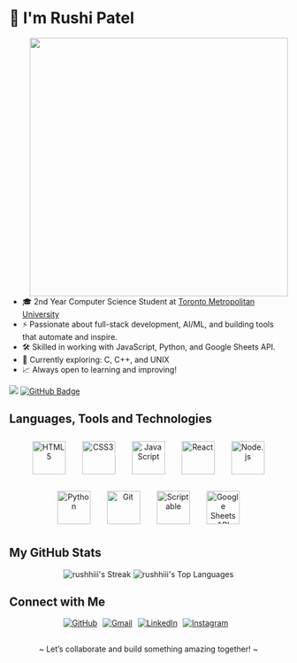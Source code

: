 <!-- <h1 align="center"> Hi, welcome! </h1> -->
<h1>👋 I'm Rushi Patel </h1> 
<!-- <img align="right" src="https://media.giphy.com/media/RbDKaczqWovIugyJmW/giphy.gif"
width="250"/>
-->

<!-- 
<img align="right" src="https://github-readme-stats.vercel.app/api?username=rushhiii&theme=dark&show_icons=true&hide_border=true&count_private=true" width="467"/>

<ul>
  <li>🎓 I am a 2nd year Computer Science Student at Toronto Metropolitan</li>
  <li>⚡ I love working on automation and building new projects.</li>
  <li>🛠️ Skilled in working with JavaScript, Python, and Google Sheets API.</li>
  <li>💻 Exploring data processing, front-end development, and backend workflows.</li>
  <li>📈 Always open to learning and improving!</li>
</ul> -->

 <img src="https://github-readme-stats.vercel.app/api?username=rushhiii&theme=gotham&show_icons=true&hide_border=true&count_private=true" align="right" width="467">

- 🎓 2nd Year Computer Science Student at [Toronto Metropolitan University](https://www.torontomu.ca/)
- ⚡ Passionate about full-stack development, AI/ML, and building tools that automate and inspire.
- 🛠️ Skilled in working with JavaScript, Python, and Google Sheets API.
- 🌱 Currently exploring: C, C++, and UNIX
- 📈 Always open to learning and improving!

<!-- 
![rushhiii's Stats](https://github-readme-stats.vercel.app/api?username=rushhiii&theme=dark&show_icons=true&hide_border=true&count_private=true) -->


<!-- <p style="display: flex; align-items: flex-start; flex-wrap: wrap;">
  <img align="right" src="https://github-readme-stats.vercel.app/api?username=rushhiii&theme=dark&show_icons=true&hide_border=true&count_private=true" />
  <ul>
    <li>🎓 I am a 2nd year Computer Science Student at Toronto Metropolitan</li>
    <li>⚡ I love working on automation and building new projects.</li>
    <li>🛠️ Skilled in working with JavaScript, Python, and Google Sheets API.</li>
    <li>💻 Exploring data processing, front-end development, and backend workflows.</li>
    <li>📈 Always open to learning and improving!</li>
  </ul>
</p> -->

<!-- &nbsp; -->
<!-- <br /> -->
<!-- <p align="right"> -->
<!-- <img src="https://komarev.com/ghpvc/?username=rushhiii&color=green"/> -->
![](https://komarev.com/ghpvc/?username=rushhiii&color=green)
<a href="https://github.com/RishikaGhosh?tab=followers"><img
    src="https://img.shields.io/github/followers/rushhiii?label=Followers&style=social" alt="GitHub Badge"></a>
<!-- </p> -->

<h2> Languages, Tools and Technologies </h2>

<!-- <h3> Front-end and Automation </h3> -->
<p align="center" style="display: flex; justify-content: center; gap: 10px; flex-wrap: wrap;">
<!--  <img
    src="https://img.shields.io/static/v1?style=for-the-badge&message=HTML5&color=E34F26&logo=HTML5&logoColor=FFFFFF&label="
    alt="HTML5" />
  <img
    src="https://img.shields.io/static/v1?style=for-the-badge&message=CSS3&color=1572B6&logo=CSS3&logoColor=FFFFFF&label="
    alt="CSS3" />
  <img
    src="https://img.shields.io/static/v1?style=for-the-badge&message=JavaScript&color=F7DF1E&logo=JavaScript&logoColor=000000&label="
    alt="JavaScript" />
  <img
    src="https://img.shields.io/static/v1?style=for-the-badge&message=Python&color=3776AB&logo=Python&logoColor=FFFFFF&label="
    alt="Python" />
  <img
    src="https://img.shields.io/static/v1?style=for-the-badge&message=Scriptable&color=000000&logo=Scriptable&logoColor=FFFFFF&label="
    alt="Scriptable" />
  <img
    src="https://img.shields.io/static/v1?style=for-the-badge&message=Google+Sheets+API&color=34A853&logo=Google+Sheets&logoColor=FFFFFF&label="
    alt="Google Sheets API" />
  <img
    src="https://img.shields.io/static/v1?style=for-the-badge&message=Node.js&color=339933&logo=Node.js&logoColor=FFFFFF&label="
    alt="Node.js" />
  -->

<!-- Flat icons from devicon.dev (via jsDelivr CDN), simple glass look -->
<!--
<img src="https://cdn.jsdelivr.net/gh/devicons/devicon/icons/html5/html5-original.svg" height="40" alt="HTML5" style="margin:10px"/>
<img src="https://cdn.jsdelivr.net/gh/devicons/devicon/icons/css3/css3-original.svg" height="40" alt="CSS3" style="margin:10px"/>
<img src="https://cdn.jsdelivr.net/gh/devicons/devicon/icons/javascript/javascript-original.svg" height="40" alt="JavaScript" style="margin:10px"/>
<img src="https://cdn.jsdelivr.net/gh/devicons/devicon/icons/python/python-original.svg" height="40" alt="Python" style="margin:10px"/>
<img src="https://cdn.jsdelivr.net/gh/devicons/devicon/icons/react/react-original.svg" height="40" alt="React" style="margin:10px"/>
<img src="https://cdn.jsdelivr.net/gh/devicons/devicon/icons/nodejs/nodejs-original.svg" height="40" alt="Node.js" style="margin:10px"/>
<img src="https://cdn.jsdelivr.net/gh/devicons/devicon/icons/git/git-original.svg" height="40" alt="Git" style="margin:10px"/>
-->

  <!-- Web Technologies -->
  <img src="https://cdn.jsdelivr.net/gh/devicons/devicon/icons/html5/html5-original.svg" height="60" alt="HTML5" style="margin:10px;"/>
  <img src="https://cdn.jsdelivr.net/gh/devicons/devicon/icons/css3/css3-original.svg" height="60" alt="CSS3" style="margin:10px;"/>
  <img src="https://cdn.jsdelivr.net/gh/devicons/devicon/icons/javascript/javascript-original.svg" height="60" alt="JavaScript" style="margin:10px;"/>
  <img src="https://cdn.jsdelivr.net/gh/devicons/devicon/icons/react/react-original.svg" height="60" alt="React" style="margin:10px;"/>
  <img src="https://cdn.jsdelivr.net/gh/devicons/devicon/icons/nodejs/nodejs-original.svg" height="60" alt="Node.js" style="margin:10px;"/>

  <!-- Languages & Tools -->
  <img src="https://cdn.jsdelivr.net/gh/devicons/devicon/icons/python/python-original.svg" height="60" alt="Python" style="margin:10px;"/>
  <img src="https://cdn.jsdelivr.net/gh/devicons/devicon/icons/git/git-original.svg" height="60" alt="Git" style="margin:10px;"/>

  <!-- Custom Tools -->
  <img src="https://is1-ssl.mzstatic.com/image/thumb/Purple211/v4/1a/a2/fa/1aa2fa5f-2440-f3d1-7785-2e6f1b82984a/AppIcon-0-0-1x_U007epad-0-1-0-85-220.png/434x0w.webp" height="60" alt="Scriptable" style="margin:10px;"/>
  <img src="https://upload.wikimedia.org/wikipedia/commons/3/30/Google_Sheets_logo_%282014-2020%29.svg" height="60" alt="Google Sheets API" style="margin:10px;"/>





  
<!--
  <!-- Core Web Skills 
<img style="margin: 10px" src="https://profilinator.rishav.dev/skills-assets/html5-original-wordmark.svg" alt="HTML5" height="50" />
<img style="margin: 10px" src="https://profilinator.rishav.dev/skills-assets/css3-original-wordmark.svg" alt="CSS3" height="50" />
<img style="margin: 10px" src="https://profilinator.rishav.dev/skills-assets/javascript-original.svg" alt="JavaScript" height="50" />
-->
<!-- Frameworks & Libraries 
<img style="margin: 10px" src="https://profilinator.rishav.dev/skills-assets/react-original-wordmark.svg" alt="React" height="50" />
<img style="margin: 10px" src="https://profilinator.rishav.dev/skills-assets/nodejs-original-wordmark.svg" alt="Node.js" height="50" />
-->
<!-- Languages & Tools 
<img style="margin: 10px" src="https://profilinator.rishav.dev/skills-assets/python-original.svg" alt="Python" height="50" />
<img style="margin: 10px" src="https://profilinator.rishav.dev/skills-assets/git-scm-icon.svg" alt="Git" height="50" />
-->
<!-- Custom Tools (no official badge, use alternative or icon-based placeholder) 
<img style="margin: 10px" src="https://is1-ssl.mzstatic.com/image/thumb/Purple211/v4/1a/a2/fa/1aa2fa5f-2440-f3d1-7785-2e6f1b82984a/AppIcon-0-0-1x_U007epad-0-1-0-85-220.png/434x0w.webp" alt="Scriptable" height="50" />
<img style="margin: 10px" src="https://upload.wikimedia.org/wikipedia/commons/3/30/Google_Sheets_logo_%282014-2020%29.svg" alt="Google Sheets API" height="50" />
-->
</p>

<!-- <h3> APIs and Data </h3>

<p align="center" style="display: flex; justify-content: center; gap: 10px; flex-wrap: wrap;">
    <img src="https://img.shields.io/static/v1?style=for-the-badge&message=Google+Sheets+API&color=34A853&logo=Google+Sheets&logoColor=FFFFFF&label="
        alt="Google Sheets API" />
    <img src="https://img.shields.io/static/v1?style=for-the-badge&message=Node.js&color=339933&logo=Node.js&logoColor=FFFFFF&label="
        alt="Node.js" />
</p> -->

<h2> My GitHub Stats </h2>

<!-- <p style="display: flex;justify-content: space-around; vertical-align:text-top;flex-wrap: wrap;"> -->
<!-- <p style="display: flex;justify-content: center;flex-wrap: wrap;"> -->
<!-- <p align="center"> -->
<p style="display: flex; justify-content:center; align-items: flex-start; flex-wrap: wrap;gap:5px;">
  <!-- Original size: &&card_height:195px&&card_width:467px
     &&card_height:171.82&&card_width:411.5  
     height="171.82px" width="411.5px"
    330.32px 137.93px 
    -->
  <!-- fixed sizes no reposive -->
  <!-- <img width="49.5%" height="171.82px" src="https://github-readme-stats.vercel.app/api?username=rushhiii&theme=dark&show_icons=true&hide_border=true&count_private=true&&card_height:171.82px&&card_width:411.5px"
        alt="rushhiii's Stats" /> <img width="49.5%" height="171.82px"
        src="https://github-readme-streak-stats.herokuapp.com/?user=rushhiii&theme=dark&hide_border=true&&card_height:171.82px&&card_width:411.5px"
        alt="rushhiii's Streak" /> -->
  <!-- <img src="https://github-readme-stats.vercel.app/api?username=rushhiii&theme=dark&show_icons=true&hide_border=true&count_private=true"
        alt="rushhiii's Stats" /> --> <img
    src="https://github-readme-streak-stats.herokuapp.com/?user=rushhiii&theme=gotham&hide_border=true"
    alt="rushhiii's Streak" />
  <!-- Top Languages used -->
  <img
    src="https://github-readme-stats.vercel.app/api/top-langs/?username=rushhiii&theme=gotham&show_icons=true&hide_border=true&layout=compact"
    alt="rushhiii's Top Languages" />
</p>

<!-- to modify the stats cards -->
<!-- <a href="https://github.com/rushhiii/github-readme-stats">
  <img height=200 align="center" src="https://github-readme-stats.vercel.app/api?username=rushhiii" />
</a>
<a href="https://github.com/rushhiii/convoychat">
  <img height=200 align="center" src="https://github-readme-stats.vercel.app/api/top-langs?username=rushhiii&layout=compact&langs_count=8&card_width=320" />
</a> -->

<h2> Connect with Me </h2>

<p align="center" style="display: flex; justify-content: center; gap: 10px; flex-wrap: wrap;">

<!-- <p align="center"> -->

  <a align="center" href="https://github.com/rushhiii" target="_blank">
    <img align="center"
      src="https://img.shields.io/badge/github-%2324292e.svg?&style=for-the-badge&logo=github&logoColor=white"
      alt="GitHub" />
  </a>
  <a align="center" href="mailto:rushiofficial1205@gmail.com" target="_blank">
    <img align="center"
      src="https://img.shields.io/badge/gmail-%23D14836.svg?&style=for-the-badge&logo=gmail&logoColor=white"
      alt="Gmail" />
  </a>
  <a align="center" href="https://linkedin.com/in/" target="_blank">
    <img align="center"
      src="https://img.shields.io/badge/linkedin-%230077B5.svg?&style=for-the-badge&logo=linkedin&logoColor=white"
      alt="LinkedIn" />
  </a>
  <a align="center" href="https://www.instagram.com/the.tirth12" target="_blank">
    <img align="center"
      src="https://img.shields.io/badge/instagram-%23E4405F.svg?&style=for-the-badge&logo=instagram&logoColor=white"
      alt="Instagram" />
  </a><br>

</p>

<!-- border-bottom:1px solid var(--borderColor-muted, var(--color-border-muted)); -->

<!-- <p align="center" style="border-top: 2px solid #3d444db3;margin-top:100px;"> -->

##
<p align="center">
  ~ Let’s collaborate and build something amazing together! ~
</p>
<!-- </p> -->
